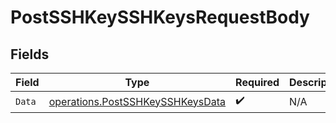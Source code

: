 # PostSSHKeySSHKeysRequestBody


## Fields

| Field                                                                                | Type                                                                                 | Required                                                                             | Description                                                                          |
| ------------------------------------------------------------------------------------ | ------------------------------------------------------------------------------------ | ------------------------------------------------------------------------------------ | ------------------------------------------------------------------------------------ |
| `Data`                                                                               | [operations.PostSSHKeySSHKeysData](../../models/operations/postsshkeysshkeysdata.md) | :heavy_check_mark:                                                                   | N/A                                                                                  |